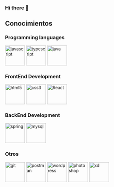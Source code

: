 ### Hi there 👋

## Conocimientos

### Programming languages
<p align="left">
  <img src="https://upload.wikimedia.org/wikipedia/commons/9/99/Unofficial_JavaScript_logo_2.svg" alt="javascript" width="65" height="65"/>
  <img src="https://upload.wikimedia.org/wikipedia/commons/4/4c/Typescript_logo_2020.svg" alt="typescript" width="65" height="65"/>
  <img src="https://seeklogo.com/images/J/java-logo-7F8B35BAB3-seeklogo.com.png" alt="java" width="65" height="65"/>
</p>


### FrontEnd Development

<p align="left">
  <img src="https://upload.wikimedia.org/wikipedia/commons/6/61/HTML5_logo_and_wordmark.svg" alt="html5" width="65" height="65"/>
  <img src="https://upload.wikimedia.org/wikipedia/commons/d/d5/CSS3_logo_and_wordmark.svg" alt="css3" width="65" height="65"/>
  <img src="https://upload.wikimedia.org/wikipedia/commons/a/a7/React-icon.svg" alt="React" width="65" height="65"/>
</p>

### BackEnd Development

<p align="left">
  <img src="https://spring.io/img/spring.svg" alt="spring" width="65" height="65"/>
  <img src="https://www.logo.wine/a/logo/MySQL/MySQL-Logo.wine.svg" alt="mysql" width="65" height="65"/>
</p>

### Otros
<p align="left">
  <img src="https://git-scm.com/images/logos/downloads/Git-Icon-1788C.svg" alt="git" width="65" height="65"/>
  <img src="https://cdn.worldvectorlogo.com/logos/postman.svg" alt="postman" width="65" height="65"/>
  <img src="https://upload.wikimedia.org/wikipedia/commons/thumb/9/98/WordPress_blue_logo.svg/2048px-WordPress_blue_logo.svg.png" alt="wordpress" width="65"               height="65"/>
  <img src="https://upload.wikimedia.org/wikipedia/commons/thumb/a/af/Adobe_Photoshop_CC_icon.svg/640px-Adobe_Photoshop_CC_icon.svg.png" alt="photoshop" width="65"         height="65"/>
  <img src="https://upload.wikimedia.org/wikipedia/commons/thumb/c/c2/Adobe_XD_CC_icon.svg/2101px-Adobe_XD_CC_icon.svg.png" alt="xd" width="65" height="65"/>
  
</p>



<!--
**tsamper/tsamper** is a ✨ _special_ ✨ repository because its `README.md` (this file) appears on your GitHub profile.

Here are some ideas to get you started:

- 🔭 I’m currently working on ...
- 🌱 I’m currently learning ...
- 👯 I’m looking to collaborate on ...
- 🤔 I’m looking for help with ...
- 💬 Ask me about ...
- 📫 How to reach me: ...
- 😄 Pronouns: ...
- ⚡ Fun fact: ...
-->
